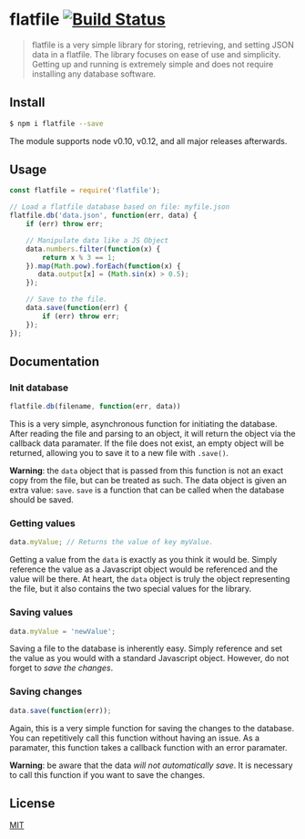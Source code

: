 flatfile [![Build Status](https://travis-ci.org/brendanashworth/flatfile.svg?branch=master)](https://travis-ci.org/brendanashworth/flatfile)
=====

> flatfile is a very simple library for storing, retrieving, and setting JSON data in a flatfile. The library focuses on ease of use and simplicity. Getting up and running is extremely simple and does not require installing any database software.

## Install
```bash
$ npm i flatfile --save
```

The module supports node v0.10, v0.12, and all major releases afterwards.

## Usage
```javascript
const flatfile = require('flatfile');

// Load a flatfile database based on file: myfile.json
flatfile.db('data.json', function(err, data) {
    if (err) throw err;

    // Manipulate data like a JS Object
    data.numbers.filter(function(x) {
        return x % 3 == 1;
    }).map(Math.pow).forEach(function(x) {
       data.output[x] = (Math.sin(x) > 0.5); 
    });

    // Save to the file.
    data.save(function(err) {
        if (err) throw err;
    });
});
```

## Documentation

### Init database
```javascript
flatfile.db(filename, function(err, data))
```
This is a very simple, asynchronous function for initiating the database. After reading the file and parsing to an object, it will return the object via the callback data paramater. If the file does not exist, an empty object will be returned, allowing you to save it to a new file with `.save()`.

**Warning**: the `data` object that is passed from this function is not an exact copy from the file, but can be treated as such. The data object is given an extra value: `save`. `save` is a function that can be called when the database should be saved.

### Getting values
```javascript
data.myValue; // Returns the value of key myValue.
```
Getting a value from the `data` is exactly as you think it would be. Simply reference the value as a Javascript object would be referenced and the value will be there. At heart, the `data` object is truly the object representing the file, but it also contains the two special values for the library.

### Saving values
```javascript
data.myValue = 'newValue';
```
Saving a file to the database is inherently easy. Simply reference and set the value as you would with a standard Javascript object. However, do not forget to *save the changes*.

### Saving changes
```javascript
data.save(function(err));
```
Again, this is a very simple function for saving the changes to the database. You can repetitively call this function without having an issue. As a paramater, this function takes a callback function with an error paramater.

**Warning**: be aware that the data *will not automatically save*. It is necessary to call this function if you want to save the changes.

## License
[MIT](./LICENSE)